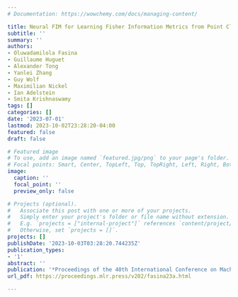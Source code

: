 ```yaml
---
# Documentation: https://wowchemy.com/docs/managing-content/

title: Neural FIM for Learning Fisher Information Metrics from Point Cloud Data
subtitle: ''
summary: ''
authors:
- Oluwadamilola Fasina
- Guillaume Huguet
- Alexander Tong
- Yanlei Zhang
- Guy Wolf
- Maximilian Nickel
- Ian Adelstein
- Smita Krishnaswamy
tags: []
categories: []
date: '2023-07-01'
lastmod: 2023-10-02T23:28:20-04:00
featured: false
draft: false

# Featured image
# To use, add an image named `featured.jpg/png` to your page's folder.
# Focal points: Smart, Center, TopLeft, Top, TopRight, Left, Right, BottomLeft, Bottom, BottomRight.
image:
  caption: ''
  focal_point: ''
  preview_only: false

# Projects (optional).
#   Associate this post with one or more of your projects.
#   Simply enter your project's folder or file name without extension.
#   E.g. `projects = ["internal-project"]` references `content/project/deep-learning/index.md`.
#   Otherwise, set `projects = []`.
projects: []
publishDate: '2023-10-03T03:28:20.744235Z'
publication_types:
- '1'
abstract: ''
publication: '*Proceedings of the 40th International Conference on Machine Learning*'
url_pdf: https://proceedings.mlr.press/v202/fasina23a.html

---
```

